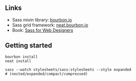 ## Links
* Sass mixin library: [bourbon.io](http://bourbon.io/)
* Sass grid framework: [neat.bourbon.io](http://neat.bourbon.io/)
* Book: [Sass for Web Designers](http://www.abookapart.com/products/sass-for-web-designers)

## Getting started
```
bourbon install
neat install

sass --watch stylesheets/sass:stylesheets --style expanded
# (nested/expanded/compact/compressed)
```
